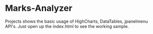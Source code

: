 # Marks-Analyzer
Projects shows the basic usage of HighCharts, DataTables, jpanelmenu API's. Just open up the index.html to see the working sample.
